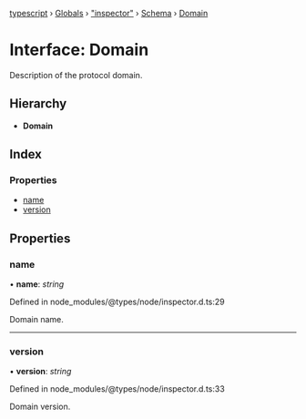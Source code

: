 [typescript](../README.md) › [Globals](../globals.md) › ["inspector"](../modules/_inspector_.md) › [Schema](../modules/_inspector_.schema.md) › [Domain](_inspector_.schema.domain.md)

# Interface: Domain

Description of the protocol domain.

## Hierarchy

* **Domain**

## Index

### Properties

* [name](_inspector_.schema.domain.md#name)
* [version](_inspector_.schema.domain.md#version)

## Properties

###  name

• **name**: *string*

Defined in node_modules/@types/node/inspector.d.ts:29

Domain name.

___

###  version

• **version**: *string*

Defined in node_modules/@types/node/inspector.d.ts:33

Domain version.
